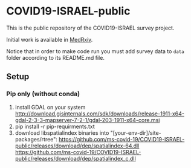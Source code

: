 # COVID19-ISRAEL-public

This is the public repository of the COVID19-ISRAEL survey project.

Initial work is available in [MedRxiv](https://www.medrxiv.org/content/10.1101/2020.03.19.20038844v1). 

Notice that in order to make code run you must add survey data to `data` folder according to its README.md file.

## Setup

### Pip only (without conda)

1. install GDAL on your system
  http://download.gisinternals.com/sdk/downloads/release-1911-x64-gdal-2-3-3-mapserver-7-2-1/gdal-203-1911-x64-core.msi
2. pip install -r pip-requirments.txt
3. download libspatialindex binaries into "[your-env-dir]/site-packages/rtree":
  https://github.com/ms-covid-19/COVID19-ISRAEL-public/releases/download/dep/spatialindex-64.dll
  https://github.com/ms-covid-19/COVID19-ISRAEL-public/releases/download/dep/spatialindex_c.dll